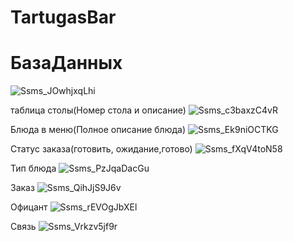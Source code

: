# TartugasBar

<h1>БазаДанных</h1>

<body>

![Ssms_JOwhjxqLhi](https://user-images.githubusercontent.com/80753741/196359429-36047095-eae0-4d01-b2c9-91b2a570e1a4.png)


<p1>таблица столы(Номер стола и описание)</p1>
![Ssms_c3baxzC4vR](https://user-images.githubusercontent.com/80753741/196359911-fa35134c-6c5b-4cca-a82c-213888014517.png)

<p1>Блюда в меню(Полное описание блюда)</p1>
![Ssms_Ek9niOCTKG](https://user-images.githubusercontent.com/80753741/196359915-5f2efdce-3116-40c8-b6a5-672eb7dd3d9d.png)

<p1>Статус заказа(готовить, ожидание,готово)</p1>
![Ssms_fXqV4toN58](https://user-images.githubusercontent.com/80753741/196359916-bb889c47-1e34-4aa3-8fba-5602fd9adf8e.png)

<p1>Тип блюда</p1>
![Ssms_PzJqaDacGu](https://user-images.githubusercontent.com/80753741/196359917-d3e304a8-6621-4b94-a1ae-3166b7770b56.png)

<p1>Заказ</p1>
![Ssms_QihJjS9J6v](https://user-images.githubusercontent.com/80753741/196359919-4d3b5852-31a0-41dc-bb12-a5d5277f2894.png)

<p1>Офицант</p1>
![Ssms_rEVOgJbXEl](https://user-images.githubusercontent.com/80753741/196359922-c501baec-e454-41d5-908c-ca0559b00879.png)

<p1>Связь</p1>
![Ssms_Vrkzv5jf9r](https://user-images.githubusercontent.com/80753741/196359924-0682d3bc-4a36-4670-9711-6856dc1073fe.png)

</body>
